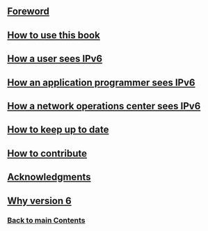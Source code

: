 ## [Foreword](Foreword.md)

## [How to use this book](How%20to%20use%20this%20book.md)

## [How a user sees IPv6](How%20a%20user%20sees%20IPv6.md)

## [How an application programmer sees IPv6](How%20an%20application%20programmer%20sees%20IPv6.md)

## [How a network operations center sees IPv6](How%20a%20network%20operations%20center%20sees%20IPv6.md)

## [How to keep up to date](How%20to%20keep%20up%20to%20date.md)

## [How to contribute](How%20to%20contribute.md)

## [Acknowledgments](Acknowledgments.md)

## [Why version 6](Why%20version%206.md)

### [<ins>Back to main Contents</ins>](../Contents.md)
